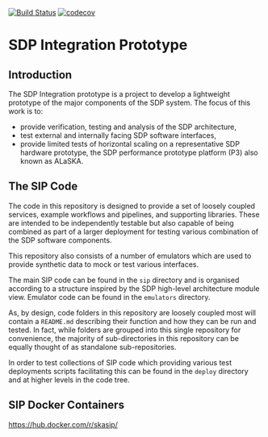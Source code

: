 [![Build Status](https://travis-ci.com/SKA-ScienceDataProcessor/integration-prototype.svg?branch=master)](https://travis-ci.com/SKA-ScienceDataProcessor/integration-prototype)
[![codecov](https://codecov.io/gh/SKA-ScienceDataProcessor/integration-prototype/branch/master/graph/badge.svg)](https://codecov.io/gh/SKA-ScienceDataProcessor/integration-prototype)

# SDP Integration Prototype

## Introduction

The SDP Integration prototype is a project to develop a lightweight prototype 
of the major components of the SDP system. The focus of this work is to:

- provide verification, testing and analysis of the SDP architecture,
- test external and internally facing SDP software interfaces,
- provide limited tests of horizontal scaling on a representative SDP hardware 
  prototype, the SDP performance prototype platform (P3) also known as ALaSKA.

## The SIP Code

The code in this repository is designed to provide a set of loosely coupled 
services, example workflows and pipelines, and supporting libraries. These 
are intended to be independently testable but also capable of being combined
as part of a larger deployment for testing various combination of the SDP 
software components. 

This repository also consists of a number of emulators which are used 
to provide synthetic data to mock or test various interfaces.

The main SIP code can be found in the `sip` directory and is organised 
according to a structure inspired by the SDP high-level architecture
module view. Emulator code can be found in the `emulators` directory.

As, by design, code folders in this repository are loosely coupled most will 
contain a `README.md` describing their function and how they can be run
and tested. In fact, while folders are grouped into this single repository for
convenience, the majority of sub-directories in this repository can be equally
thought of as standalone sub-repositories. 
 
In order to test collections of SIP code which providing various test 
deployments scripts facilitating this can be found in the `deploy` directory 
and at higher levels in the code tree. 

## SIP Docker Containers

<https://hub.docker.com/r/skasip/>

